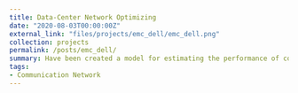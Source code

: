 ```yaml
---
title: Data-Center Network Optimizing
date: "2020-08-03T00:00:00Z"
external_link: "files/projects/emc_dell/emc_dell.png"
collection: projects
permalink: /posts/emc_dell/
summary: Have been created a model for estimating the performance of communication protocols for channels with noises and simulated on Matlab Communication Toolbox. The results of simulations and implement models on the EMC 2 data-center are compared. It is shown that their deviation does not exceed the boundaries of 11%, which confirms the consistency of the research.
tags:
- Communication Network
---
```

